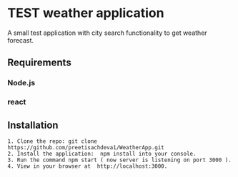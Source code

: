# TEST weather application
 A small test application with city search functionality to get weather forecast.
 
## Requirements   
### Node.js
### react 

## Installation
	1. Clone the repo: git clone https://github.com/preetisachdeva1/WeatherApp.git
	2. Install the application:  npm install into your console.
	3. Run the command npm start ( now server is listening on port 3000 ).
	4. View in your browser at  http://localhost:3000.